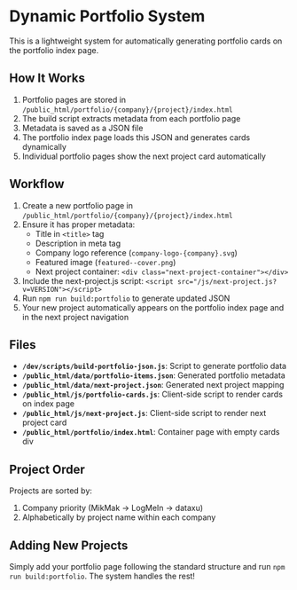 # Dynamic Portfolio System

This is a lightweight system for automatically generating portfolio cards on the portfolio index page.

## How It Works

1. Portfolio pages are stored in `/public_html/portfolio/{company}/{project}/index.html`
2. The build script extracts metadata from each portfolio page
3. Metadata is saved as a JSON file
4. The portfolio index page loads this JSON and generates cards dynamically
5. Individual portfolio pages show the next project card automatically

## Workflow

1. Create a new portfolio page in `/public_html/portfolio/{company}/{project}/index.html`
2. Ensure it has proper metadata:
   - Title in `<title>` tag
   - Description in meta tag
   - Company logo reference (`company-logo-{company}.svg`)
   - Featured image (`featured--cover.png`)
   - Next project container: `<div class="next-project-container"></div>`
3. Include the next-project.js script: `<script src="/js/next-project.js?v=VERSION"></script>`
4. Run `npm run build:portfolio` to generate updated JSON
5. Your new project automatically appears on the portfolio index page and in the next project navigation

## Files

- **`/dev/scripts/build-portfolio-json.js`**: Script to generate portfolio data
- **`/public_html/data/portfolio-items.json`**: Generated portfolio metadata
- **`/public_html/data/next-project.json`**: Generated next project mapping
- **`/public_html/js/portfolio-cards.js`**: Client-side script to render cards on index page
- **`/public_html/js/next-project.js`**: Client-side script to render next project card
- **`/public_html/portfolio/index.html`**: Container page with empty cards div

## Project Order

Projects are sorted by:
1. Company priority (MikMak → LogMeIn → dataxu)
2. Alphabetically by project name within each company

## Adding New Projects

Simply add your portfolio page following the standard structure and run `npm run build:portfolio`. The system handles the rest!
